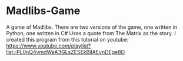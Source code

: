 # Madlibs-Game
A game of Madlibs. 
There are two versions of the game, one written in Python, one written in C#
Uses a quote from The Matrix as the story.
I created this program from this tutorial on youtube: https://www.youtube.com/playlist?list=PL0nQ4vmdWaA3GLsZESEkBiIAEvnDEge8D

